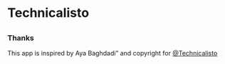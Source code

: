 
# Technicalisto

## 



### Thanks

This app is inspired by Aya Baghdadi”
and copyright for [@Technicalisto](https://www.youtube.com/channel/UC7554uvArdSxL4tlws7Wf8Q)
